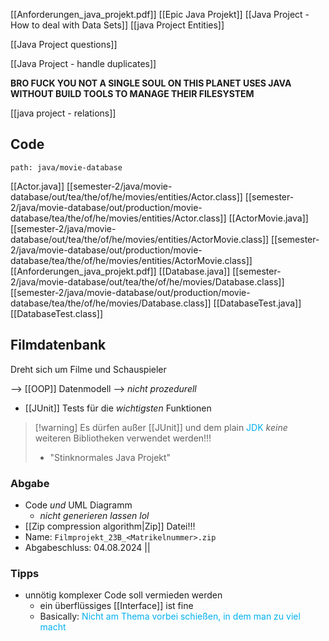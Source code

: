 [[Anforderungen_java_projekt.pdf]]
[[Epic Java Projekt]]
[[Java Project - How to deal with Data Sets]]
[[java Project Entities]]

[[Java Project questions]]

[[Java Project - handle duplicates]]

**BRO FUCK YOU NOT A SINGLE SOUL ON THIS PLANET USES JAVA WITHOUT BUILD TOOLS TO MANAGE THEIR FILESYSTEM**

[[java project - relations]]



## Code
```expander
path: java/movie-database
```
[[Actor.java]]
[[semester-2/java/movie-database/out/tea/the/of/he/movies/entities/Actor.class]]
[[semester-2/java/movie-database/out/production/movie-database/tea/the/of/he/movies/entities/Actor.class]]
[[ActorMovie.java]]
[[semester-2/java/movie-database/out/tea/the/of/he/movies/entities/ActorMovie.class]]
[[semester-2/java/movie-database/out/production/movie-database/tea/the/of/he/movies/entities/ActorMovie.class]]
[[Anforderungen_java_projekt.pdf]]
[[Database.java]]
[[semester-2/java/movie-database/out/tea/the/of/he/movies/Database.class]]
[[semester-2/java/movie-database/out/production/movie-database/tea/the/of/he/movies/Database.class]]
[[DatabaseTest.java]]
[[DatabaseTest.class]]


## Filmdatenbank
Dreht sich um Filme und Schauspieler

--> [[OOP]] Datenmodell --> _nicht prozedurell_
- [[JUnit]] Tests für die _wichtigsten_ Funktionen

> [!warning] Es dürfen außer [[JUnit]] und dem plain <span style="color:rgb(0, 176, 240)">JDK</span> _keine_ weiteren Bibliotheken verwendet werden!!!
> - "Stinknormales Java Projekt"

### Abgabe
- Code _und_ UML Diagramm
	- _nicht generieren lassen lol_ 
- [[Zip compression algorithm|Zip]] Datei!!!
- Name: `Filmprojekt_23B_<Matrikelnummer>.zip`
- Abgabeschluss: 04.08.2024
||

### Tipps
- unnötig komplexer Code soll vermieden werden
	- ein überflüssiges [[Interface]] ist fine
	- Basically: <span style="color:rgb(0, 176, 240)">Nicht am Thema vorbei schießen, in dem man zu viel macht</span> 